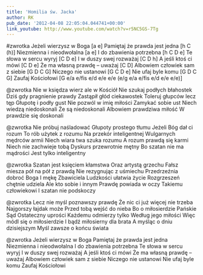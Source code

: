 ```yaml
---
title: 'Homilia św. Jacka'
author: RK
pub_date: '2012-04-08 22:05:04.044741+00:00'
link_youtube: http://www.youtube.com/watch?v=r5NC5GS-7Tg
---
```


#zwrotka
Jeżeli wierzysz w Boga		[a e]
Pamiętaj że prawda jest jedna	[h C (h)]
Niezmienna i nieodwołalna		[a e]
I do zbawienia potrzebna		[h C D e]
Te słowa w sercu wyryj		[C D e]
I w duszy swej rozważaj		[C D h]
A jeśli ktoś ci mówi			[C D e]
Że ma własną prawdę – uważaj	[C D]
Albowiem człowiek sam z siebie	[G D C G]
Niczego nie ustanowi			[G C D e]
Nie ufaj byle komu			[G D C G]
Zaufaj Kościołowi			[G e/a e/fis e/d e/e e/e (e/g e/a e/fis e/d e/e e/e)]

@zwrotka
Nie w księdza wierz ale w Kościół
Nie szukaj podłych błahostek
Dziś gdy pragnienie prawdy
Zastąpił głód ciekawostek
Toleruj głupców lecz tęp
Głupotę i podły gust
Nie pozwól w imię miłości
Zamykać sobie ust
Niech wiedzą niedoskonali
Że są niedoskonali
Albowiem prawdziwa miłość
W prawdzie się doskonali

@zwrotka
Nie próbuj naśladować
Głupoty prostego tłumu
Jeżeli Bóg dał ci rozum
To rób użytek z rozumu
Na przekór inteligentnej
Wulgarnych mędrców armii
Niech wiara twa szuka rozumu
A rozum prawdą się karmi
Niech nie zachwieje tobą
Dyskurs przewrotnie mętny
Bo szatan nie ma mądrości
Jest tylko inteligentny

@zwrotka
Szatan jest księciem kłamstwa
Oraz artystą grzechu
Fałsz miesza pół na pół z prawdą
Nie rezygnując z uśmiechu
Przedrzeźnia dobroć Boga
I mękę Zbawiciela
Ludzkości ułatwia życie
Rozgrzeszeń chętnie udziela
Ale kto sobie i innym
Prawdę powiada w oczy
Takiemu człowiekowi
I szatan nie podskoczy

@zwrotka
Lecz nie myśl poznawszy prawdę
Że nic ci już więcej nie trzeba
Najgorszy łajdak może
Przed tobą wejść do nieba
Bo o miłosierdzie Pańskie
Sąd Ostateczny uprości
Każdemu odmierzy tylko
Według jego miłości
Więc módl się o miłosierdzie
I bądź miłosierny dla brata
A myśląc o dniu dzisiejszym
Myśl zawsze o końcu świata

@zwrotka
Jeżeli wierzysz w Boga
Pamiętaj że prawda jest jedna
Niezmienna i nieodwołalna
I do zbawienia potrzebna
Te słowa w sercu wyryj
I w duszy swej rozważaj
A jeśli ktoś ci mówi
Że ma własną prawdę – uważaj
Albowiem człowiek sam z siebie
Niczego nie ustanowi
Nie ufaj byle komu
Zaufaj Kościołowi